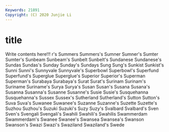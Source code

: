 ```yaml
---
Keywords: 21891
Copyright: (C) 2020 Junjie Li
---
```


# title

Write contents here!!!
r's 
Summers 
Summers's 
Sumner 
Sumner's 
Sumter 
Sumter's 
Sunbeam
Sunbeam's 
Sunbelt 
Sunbelt's 
Sundanese 
Sundanese's 
Sundas 
Sundas's 
Sunday 
Sunday's 
Sundays
Sung 
Sung's 
Sunkist 
Sunkist's 
Sunni 
Sunni's 
Sunnyvale 
Sunnyvale's 
Superbowl 
Superbowl's
Superfund 
Superfund's 
Superglue 
Superglue's 
Superior 
Superior's 
Superman 
Superman's 
Surabaya 
Surabaya's
Surat 
Surat's 
Surinam 
Surinam's 
Suriname 
Suriname's 
Surya 
Surya's 
Susan 
Susan's
Susana 
Susana's 
Susanna 
Susanna's 
Susanne 
Susanne's 
Susie 
Susie's 
Susquehanna 
Susquehanna's
Sussex 
Sussex's 
Sutherland 
Sutherland's 
Sutton 
Sutton's 
Suva 
Suva's 
Suwanee 
Suwanee's
Suzanne 
Suzanne's 
Suzette 
Suzette's 
Suzhou 
Suzhou's 
Suzuki 
Suzuki's 
Suzy 
Suzy's
Svalbard 
Svalbard's 
Sven 
Sven's 
Svengali 
Svengali's 
Swahili 
Swahili's 
Swahilis 
Swammerdam
Swammerdam's 
Swanee 
Swanee's 
Swansea 
Swansea's 
Swanson 
Swanson's 
Swazi 
Swazi's 
Swaziland
Swaziland's 
Swede 
